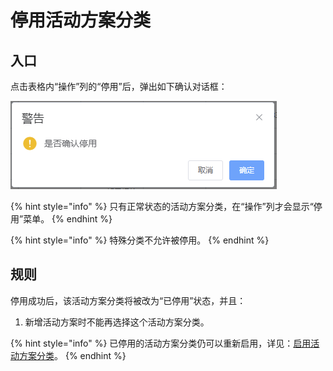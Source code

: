 # 停用活动方案分类

## 入口

点击表格内“操作”列的“停用”后，弹出如下确认对话框：

![停用确认对话框](<../../../../.gitbook/assets/image (13).png>)

{% hint style="info" %}
只有正常状态的活动方案分类，在“操作”列才会显示“停用”菜单。
{% endhint %}

{% hint style="info" %}
特殊分类不允许被停用。
{% endhint %}

## 规则

停用成功后，该活动方案分类将被改为“已停用”状态，并且：

1. 新增活动方案时不能再选择这个活动方案分类。

{% hint style="info" %}
已停用的活动方案分类仍可以重新启用，详见：[启用活动方案分类](enable.md)。
{% endhint %}

